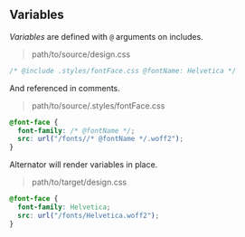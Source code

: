 ## Variables

_Variables_ are defined with `@` arguments on includes.

> path/to/source/design.css

```css
/* @include .styles/fontFace.css @fontName: Helvetica */
```

And referenced in comments.

> path/to/source/.styles/fontFace.css

```css
@font-face {
  font-family: /* @fontName */;
  src: url("/fonts//* @fontName */.woff2");
}
```

Alternator will render variables in place.

> path/to/target/design.css

```css
@font-face {
  font-family: Helvetica;
  src: url("/fonts/Helvetica.woff2");
}
```
